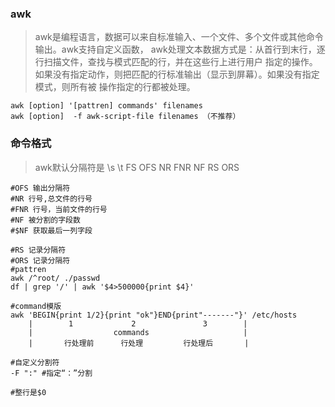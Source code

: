### awk
> awk是编程语言，数据可以来自标准输入、一个文件、多个文件或其他命令输出。awk支持自定义函数，
> awk处理文本数据方式是：从首行到末行，逐行扫描文件，查找与模式匹配的行，并在这些行上进行用户
> 指定的操作。如果没有指定动作，则把匹配的行标准输出（显示到屏幕）。如果没有指定模式，则所有被
> 操作指定的行都被处理。

    awk [option] '[pattren] commands' filenames
    awk [option]  -f awk-script-file filenames （不推荐）
    
### 命令格式
> awk默认分隔符是 \s \t
> FS OFS NR FNR NF RS ORS

    #OFS 输出分隔符
    #NR 行号,总文件的行号
    #FNR 行号，当前文件的行号
    #NF 被分割的字段数
    #$NF 获取最后一列字段
    
    #RS 记录分隔符
    #ORS 记录分隔符
    #pattren
    awk /^root/ ./passwd
    df | grep '/' | awk '$4>500000{print $4}'
    
    #command模版
    awk 'BEGIN{print 1/2}{print "ok"}END{print"-------"}' /etc/hosts
        |        1             2               3        |
        |                  commands                     |
        |       行处理前      行处理         行处理后       |
        
    #自定义分割符
    -F ":" #指定“：”分割
     
    #整行是$0
    
    
